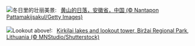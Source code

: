 ![](https://www.bing.com/th?id=OHR.LiDong2023_ZH-CN7689731997_UHD.jpg&w=1000)冬日里的壮丽美景:&nbsp;&ensp;[黄山的日落，安徽省，中国 (© Nantapon Pattamakijsakul/Getty Images)](https://www.bing.com/th?id=OHR.LiDong2023_ZH-CN7689731997_UHD.jpg)
<br><br/>
![](https://www.bing.com/th?id=OHR.KirkilaiTower_EN-US7178436226_UHD.jpg&w=1000)Lookout above!:&nbsp;&ensp;[Kirkilai lakes and lookout tower, Biržai Regional Park, Lithuania (© MNStudio/Shutterstock)](https://www.bing.com/th?id=OHR.KirkilaiTower_EN-US7178436226_UHD.jpg)
<br><br/>
